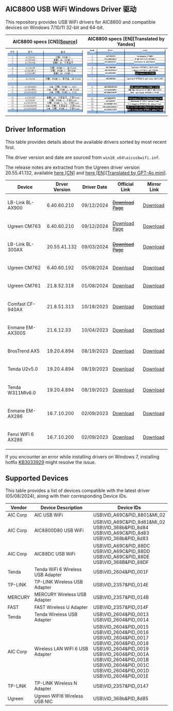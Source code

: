 ## AIC8800 USB WiFi Windows Driver 驱动

This repository provides USB WiFi drivers for AIC8800 and compatible devices on Windows 7/10/11 32-bit and 64-bit.

AIC8800 specs [CN][[Source](https://whycan.com/t_10714.html#p96428)] | AIC8800 specs [EN][Translated by Yandex]
:-------------------------:|:-------------------------:
![](https://raw.githubusercontent.com/peckishrine/aic8800_windows_drivers/main/dda3461d-d025-41ea-83a8-27fce83387ee.png)  |  ![](https://raw.githubusercontent.com/peckishrine/aic8800_windows_drivers/main/dda3461d-d025-41ea-83a8-27fce83387ee.translated.jpg)



## Driver Information

This table provides details about the available drivers sorted by most recent first.

The driver version and date are sourced from `win10_x64\aicusbwifi.inf`.

The release notes are extracted from the Ugreen driver version 20.55.41.132, available [here [CN]](https://github.com/peckishrine/aic8800_windows_drivers/raw/main/release_note.txt) and [here [EN][Translated by GPT-4o mini]](https://github.com/peckishrine/aic8800_windows_drivers/raw/main/release_note.translated.txt).

| Device                              | Drver Version | Driver Date | Official Link                                                                                                                         | Mirror Link                                                                                                                                        |
|-------------------------------------|---------------|-------------|---------------------------------------------------------------------------------------------------------------------------------------|----------------------------------------------------------------------------------------------------------------------------------------------------|
| <br> LB-Link BL-AX900   <br> &nbsp; | 6.40.60.210   | 09/12/2024  | [~~Download Page~~](https://b-link.net.cn/downloads_16.html)                                                                          | [Download](https://github.com/peckishrine/aic8800_windows_drivers/raw/main/BL-AX900_windows_driver(2409).zip)                                      |
| <br> Ugreen CM763       <br> &nbsp; | 6.40.60.210   | 09/12/2024  | [Download Page](https://www.lulian.cn/download/154.html)                                                                              | [Download](https://github.com/peckishrine/aic8800_windows_drivers/raw/main/绿联USB无线网卡驱动AIC8800M80芯片（Windows%2BLinux）丨CM763%20%2035265.zip) |
| <br> LB-Link BL-300AX   <br> &nbsp; | 20.55.41.132  | 09/03/2024  | [~~Download Page~~](https://b-link.net.cn/downloads_16.html)                                                                          | [Download](https://github.com/peckishrine/aic8800_windows_drivers/raw/main/BL-300AX_windows_driver(2409).zip)                                      |
| <br> Ugreen CM762       <br> &nbsp; | 6.40.60.192   | 05/08/2024  | [Download](https://download.lulian.cn/AIC8800D80.zip)                                                                                 | [Download](https://github.com/peckishrine/aic8800_windows_drivers/raw/main/AIC8800D80.zip)                                                         |
| <br> Ugreen CM761       <br> &nbsp; | 21.8.52.318   | 01/08/2024  | [Download](https://download.lulian.cn/AIC8800FC-CM761%E9%A9%B1%E5%8A%A8.zip)                                                          | [Download](https://github.com/peckishrine/aic8800_windows_drivers/raw/main/AIC8800FC-CM761%E9%A9%B1%E5%8A%A8.zip)                                  |
| <br> Comfast CF-940AX   <br> &nbsp; | 21.8.51.313   | 10/18/2023  | [Download](https://en.comfast.com.cn/uploadfile/2023/1220/20231220091946673.zip)                                                      | [Download](https://github.com/peckishrine/aic8800_windows_drivers/raw/main/20231220091946673.zip)                                                  |
| <br> Enmane EM-AX300S   <br> &nbsp; | 21.6.12.33    | 10/04/2023  | [Download](https://www.enmangroup.cn/link/EM-AX300S_Windows_WiFi6_Driver.zip)                                                         | [Download](https://github.com/peckishrine/aic8800_windows_drivers/raw/main/EM-AX300S_Windows_WiFi6_Driver.zip)                                     |
| <br> BrosTrend AX5      <br> &nbsp; | 19.20.4.894   | 08/19/2023  | [Download](https://cdn.shopify.com/s/files/1/0270/1023/6487/files/AX300_Nano_USB_Adapter-Driver_for_Windows_11_10_7.exe?v=1695803771) | [Download](https://github.com/peckishrine/aic8800_windows_drivers/raw/main/AX300_Nano_USB_Adapter-Driver_for_Windows_11_10_7.exe)                  |
| <br> Tenda U2v5.0       <br> &nbsp; | 19.20.4.894   | 08/19/2023  | [Download](https://down.tendacn.com/uploadfile/U2/Setup_U2V5.0_V1.0.0.4.zip)                                                          | [Download](https://github.com/peckishrine/aic8800_windows_drivers/raw/main/Setup_U2V5.0_V1.0.0.4.zip)                                              |
| <br> Tenda W311MIv6.0   <br> &nbsp; | 19.20.4.894   | 08/19/2023  | [Download](https://down.tendacn.com/uploadfile/W311MI/Setup_W311MIV6.0_V1.0.0.8.zip)                                                  | [Download](https://github.com/peckishrine/aic8800_windows_drivers/raw/main/Setup_W311MIV6.0_V1.0.0.8.zip)                                          |
| <br> Enmane EM-AX286    <br> &nbsp; | 16.7.10.200   | 02/09/2023  | [Download](http://www.enmangroup.cn/link/EM-AX286_Windows_WiFi_Driver.zip)                                                            | [Download](https://github.com/peckishrine/aic8800_windows_drivers/raw/main/EM-AX286_Windows_WiFi_Driver.zip)                                       |
| <br> Fenvi WIFI 6 AX286 <br> &nbsp; | 16.7.10.200   | 02/09/2023  | [Download](https://download.fenvi.com/support/USB/18286.rar)                                                                          | [Download](https://github.com/peckishrine/aic8800_windows_drivers/raw/main/18286.rar)                                                              |

If you encounter an error while installing drivers on Windows 7, installing hotfix [KB3033929](https://www.lb-link.com/download/Driverprogram/170/LB-LINK-BL-WN300AX(FU1)-WIN7patch.html) might resolve the issue. <br>

## Supported Devices

This table provides a list of devices compatible with the latest driver (05/08/2024), along with their corresponding Device IDs.

| Vendor       | Device Description                | Device IDs                                                                                                                                                                                                                                                               |
|--------------|-----------------------------------|--------------------------------------------------------------------------------------------------------------------------------------------------------------------------------------------------------------------------------------------------------------------------|
| AIC Corp     | AIC USB WiFi                      | USB\VID_A69C&PID_8801&MI_02                                                                                                                                                                                                                                              |
| AIC Corp     | AIC8800D80 USB WiFi               | USB\VID_A69C&PID_8d81&MI_02 <br> USB\VID_368b&PID_8d84 <br> USB\VID_A69C&PID_8d83 <br> USB\VID_368b&PID_8d83                                                                                                                                                             |
| AIC Corp     | AIC88DC USB WiFi                  | USB\VID_A69C&PID_88DC <br> USB\VID_A69C&PID_88DD <br> USB\VID_A69C&PID_88DE <br> USB\VID_368B&PID_88DF                                                                                                                                                                   |
| Tenda        | Tenda WiFi 6 Wireless USB Adapter | USB\VID_2604&PID_001F                                                                                                                                                                                                                                                    |
| TP-LINK      | TP-LINK Wireless USB Adapter      | USB\VID_2357&PID_014E                                                                                                                                                                                                                                                    |
| MERCURY      | MERCURY Wireless USB Adapter      | USB\VID_2357&PID_014B                                                                                                                                                                                                                                                    |
| FAST         | FAST Wireless U Adapter           | USB\VID_2357&PID_014F                                                                                                                                                                                                                                                    |
| Tenda        | Tenda Wireless USB Adapter        | USB\VID_2604&PID_0013 <br> USB\VID_2604&PID_0014                                                                                                                                                                                                                         |
| AIC Corp     | Wireless LAN WIFI 6 USB Adapter   | USB\VID_2604&PID_0015 <br> USB\VID_2604&PID_0016 <br> USB\VID_2604&PID_0017 <br> USB\VID_2604&PID_0018 <br> USB\VID_2604&PID_0019 <br> USB\VID_2604&PID_001A <br> USB\VID_2604&PID_001B <br> USB\VID_2604&PID_001C <br> USB\VID_2604&PID_001D <br> USB\VID_2604&PID_001E |
| TP-LINK      | TP-LINK Wireless N Adapter        | USB\VID_2357&PID_0147                                                                                                                                                                                                                                                    |
| Ugreen       | Ugreen WIFI6 Wireless USB NIC     | USB\VID_368b&PID_8d85                                                                                                                                                                                                                                                    |

